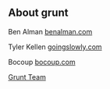 ## About grunt

Ben Alman
[benalman.com](http://benalman.com)

Tyler Kellen
[goingslowly.com](http://www.goingslowly.com/)

Bocoup
[bocoup.com](http://bocoup.com)

[Grunt Team](https://github.com/gruntjs?tab=members)

